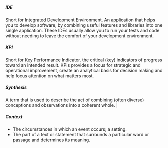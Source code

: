 
##### IDE

Short for Integrated Development Environment.
An application that helps you to develop software, by combining useful features and libraries into one single application. These IDEs usually allow you to run your tests and code without needing to leave the comfort of your development environment.

##### KPI

Short for Key Performance Indicator.
the critical (key) indicators of progress toward an intended result. KPIs provides a focus for strategic and operational improvement, create an analytical basis for decision making and help focus attention on what matters most.


##### Synthesis

A term that is used to describe the act of combining (often diverse) conceptions and observations into a coherent whole. | 


##### Context

- The circumstances in which an event occurs; a setting.
- The part of a text or statement that surrounds a particular word or passage and determines its meaning.

